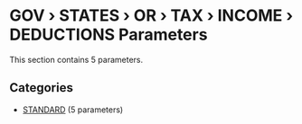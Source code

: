 # GOV › STATES › OR › TAX › INCOME › DEDUCTIONS Parameters

This section contains 5 parameters.

## Categories

- [STANDARD](standard/index.md) (5 parameters)
